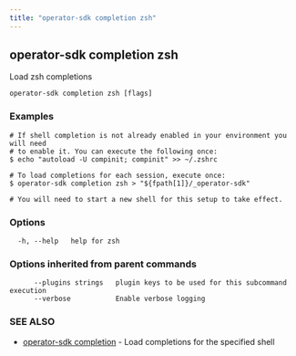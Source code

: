 ```yaml
---
title: "operator-sdk completion zsh"
---
```

## operator-sdk completion zsh

Load zsh completions

```
operator-sdk completion zsh [flags]
```

### Examples

```
# If shell completion is not already enabled in your environment you will need
# to enable it. You can execute the following once:
$ echo "autoload -U compinit; compinit" >> ~/.zshrc

# To load completions for each session, execute once:
$ operator-sdk completion zsh > "${fpath[1]}/_operator-sdk"

# You will need to start a new shell for this setup to take effect.

```

### Options

```
  -h, --help   help for zsh
```

### Options inherited from parent commands

```
      --plugins strings   plugin keys to be used for this subcommand execution
      --verbose           Enable verbose logging
```

### SEE ALSO

* [operator-sdk completion](../operator-sdk_completion)	 - Load completions for the specified shell

